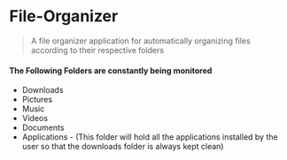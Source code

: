 # File-Organizer

> A file organizer application for automatically organizing files according to their respective folders

#### The Following Folders are constantly being monitored

- Downloads
- Pictures
- Music
- Videos
- Documents
- Applications - (This folder will hold all the applications installed by the user so that the downloads folder is always kept clean)
